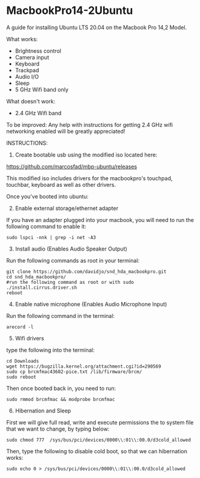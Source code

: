 # MacbookPro14-2Ubuntu
A guide for installing Ubuntu LTS 20.04 on the Macbook Pro 14,2 Model.

What works:
* Brightness control
* Camera input
* Keyboard
* Trackpad
* Audio I/O
* Sleep
* 5 GHz Wifi band only

What doesn't work:
* 2.4 GHz Wifi band

To be improved:
Any help with instructions for getting 2.4 GHz wifi networking enabled will be greatly appreciated!

INSTRUCTIONS:

1. Create bootable usb using the modified iso located here:

https://github.com/marcosfad/mbp-ubuntu/releases

This modified iso includes drivers for the macbookpro's touchpad, touchbar, keyboard as well as other drivers.

Once you've booted into ubuntu:

2. Enable external storage/ethernet adapter

If you have an adapter plugged into your macbook, you will need to run the following command to enable it:

```
sudo lspci -nnk | grep -i net -A3
```
3. Install audio (Enables Audio Speaker Output)

Run the following commands as root in your terminal:
```
git clone https://github.com/davidjo/snd_hda_macbookpro.git
cd snd_hda_macbookpro/
#run the following command as root or with sudo
./install.cirrus.driver.sh
reboot
```
4. Enable native microphone (Enables Audio Microphone Input)

Run the following command in the terminal:
```
arecord -l
```

5. Wifi drivers

type the following into the terminal:
```
cd Downloads
wget https://bugzilla.kernel.org/attachment.cgi?id=290569
sudo cp brcmfmac43602-pice.txt /lib/firmware/brcm/
sudo reboot
```
Then once booted back in, you need to run:
```
sudo rmmod brcmfmac && modprobe brcmfmac
```
6. Hibernation and Sleep

First we will give full read, write and execute permissions the to system file that we want to change, by typing below:
```
sudo chmod 777  /sys/bus/pci/devices/0000\\:01\\:00.0/d3cold_allowed
```
Then, type the following to disable cold boot, so that we can hibernation works:
```
sudo echo 0 > /sys/bus/pci/devices/0000\\:01\\:00.0/d3cold_allowed
```




